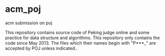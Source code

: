 acm_poj
=======

acm submission on poj

This repository contains source code of Peking judge online and some practice for data structure and algorithms.
This repository only contains the code since May 2013. The files which their names begin with "P***_" are accepted by
POJ unless indicated..
